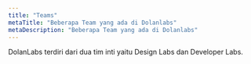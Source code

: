 ```yaml
---
title: "Teams"
metaTitle: "Beberapa Team yang ada di Dolanlabs"
metaDescription: "Beberapa Team yang ada di Dolanlabs"
---
```


DolanLabs terdiri dari dua tim inti yaitu Design Labs dan Developer Labs.